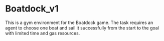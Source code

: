 # Boatdock_v1
This is a gym environment for the Boatdock game. The task requires an agent to choose one boat and sail it successfully from the start to the goal with limited time and gas resources. 

